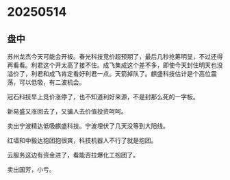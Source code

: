 # 20250514

## 盘中

苏州龙杰今天可能会开板。春光科技竞价超预期了，最后几秒抢筹明显，不过还得再看看。利君这个开太高了接不住。成飞集成这个差不多，即使今天封住明天也没溢价了，利君和成飞肯定看好利君一点。天箭掉队了。麒盛科技估计是个高位震荡，可以低吸，有二波机会。

冠石科技早上竞价涨停了，也不知道利好来源，不是封那么死的一字板。

新易盛又涨回去了，又骗人去价值投资呵呵。

卖出宁波精达低吸麒盛科技。宁波埋伏了几天没等到大阳线。

红墙和中毅达抱团抱很爽，科技机器人不行了就是抱团。

云服务这边有资金进了，看能否拉爆化工抱团了。

卖出国芳，小亏。

